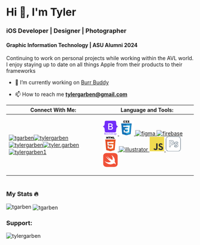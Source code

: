 # Hi 👋, I'm Tyler
### iOS Developer | Designer | Photographer
#### Graphic Information Technology | ASU Alumni 2024 

Continuing to work on personal projects while working within the AVL world. I enjoy staying up to date on all things Apple from their products to their frameworks

- 🔭 I’m currently working on [Burr Buddy](https://apps.apple.com/us/app/burr-buddy/id1660156811)

- 📫 How to reach me **tylergarben@gmail.com**

| Connect With Me: | Language and Tools: |
| --- | ----------- |
| <p align="left"><a href="https://codepen.io/tgarben" target="blank"><img align="center" src="https://raw.githubusercontent.com/rahuldkjain/github-profile-readme-generator/master/src/images/icons/Social/codepen.svg" alt="tgarben" height="30" width="40" /></a><a href="https://twitter.com/tylergarben" target="blank"><img align="center" src="https://raw.githubusercontent.com/rahuldkjain/github-profile-readme-generator/master/src/images/icons/Social/twitter.svg" alt="tylergarben" height="30" width="40" /></a><a href="https://linkedin.com/in/tylergarben" target="blank"><img align="center" src="https://raw.githubusercontent.com/rahuldkjain/github-profile-readme-generator/master/src/images/icons/Social/linked-in-alt.svg" alt="tylergarben" height="30" width="40" /></a><a href="https://instagram.com/tyler.garben" target="blank"><img align="center" src="https://raw.githubusercontent.com/rahuldkjain/github-profile-readme-generator/master/src/images/icons/Social/instagram.svg" alt="tyler.garben" height="30" width="40" /></a><a href="https://www.behance.net/tylergarben1" target="blank"><img align="center" src="https://raw.githubusercontent.com/rahuldkjain/github-profile-readme-generator/master/src/images/icons/Social/behance.svg" alt="tylergarben1" height="30" width="40" /></a></p> | <p align="left"> <a href="https://getbootstrap.com" target="_blank" rel="noreferrer"> <img src="https://raw.githubusercontent.com/devicons/devicon/master/icons/bootstrap/bootstrap-plain-wordmark.svg" alt="bootstrap" width="40" height="40"/> </a> <a href="https://www.w3schools.com/css/" target="_blank" rel="noreferrer"> <img src="https://raw.githubusercontent.com/devicons/devicon/master/icons/css3/css3-original-wordmark.svg" alt="css3" width="40" height="40"/> </a> <a href="https://www.figma.com/" target="_blank" rel="noreferrer"> <img src="https://www.vectorlogo.zone/logos/figma/figma-icon.svg" alt="figma" width="40" height="40"/> </a> <a href="https://firebase.google.com/" target="_blank" rel="noreferrer"> <img src="https://www.vectorlogo.zone/logos/firebase/firebase-icon.svg" alt="firebase" width="40" height="40"/> </a> <a href="https://www.w3.org/html/" target="_blank" rel="noreferrer"> <img src="https://raw.githubusercontent.com/devicons/devicon/master/icons/html5/html5-original-wordmark.svg" alt="html5" width="40" height="40"/> </a> <a href="https://www.adobe.com/in/products/illustrator.html" target="_blank" rel="noreferrer"> <img src="https://www.vectorlogo.zone/logos/adobe_illustrator/adobe_illustrator-icon.svg" alt="illustrator" width="40" height="40"/> </a> <a href="https://developer.mozilla.org/en-US/docs/Web/JavaScript" target="_blank" rel="noreferrer"> <img src="https://raw.githubusercontent.com/devicons/devicon/master/icons/javascript/javascript-original.svg" alt="javascript" width="40" height="40"/> </a> <a href="https://www.photoshop.com/en" target="_blank" rel="noreferrer"> <img src="https://raw.githubusercontent.com/devicons/devicon/master/icons/photoshop/photoshop-line.svg" alt="photoshop" width="40" height="40"/> </a> <a href="https://developer.apple.com/swift/" target="_blank" rel="noreferrer"> <img src="https://raw.githubusercontent.com/devicons/devicon/master/icons/swift/swift-original.svg" alt="swift" width="40" height="40"/> </a> </p> |
# 
### My Stats 🔥
<p><img align="left" src="https://github-readme-stats.vercel.app/api/top-langs?username=tgarben&show_icons=true&locale=en&layout=compact&theme=dark" alt="tgarben" /></p>

<p>&nbsp;<img align="center" src="https://github-readme-stats.vercel.app/api?username=tgarben&show_icons=true&locale=en&theme=dark" alt="tgarben" /></p>


### Support:
<p><a href="https://www.buymeacoffee.com/tylergarben"> <img align="left" src="https://cdn.buymeacoffee.com/buttons/v2/default-yellow.png" height="50" width="210" alt="tylergarben" /></a></p><br><br>

